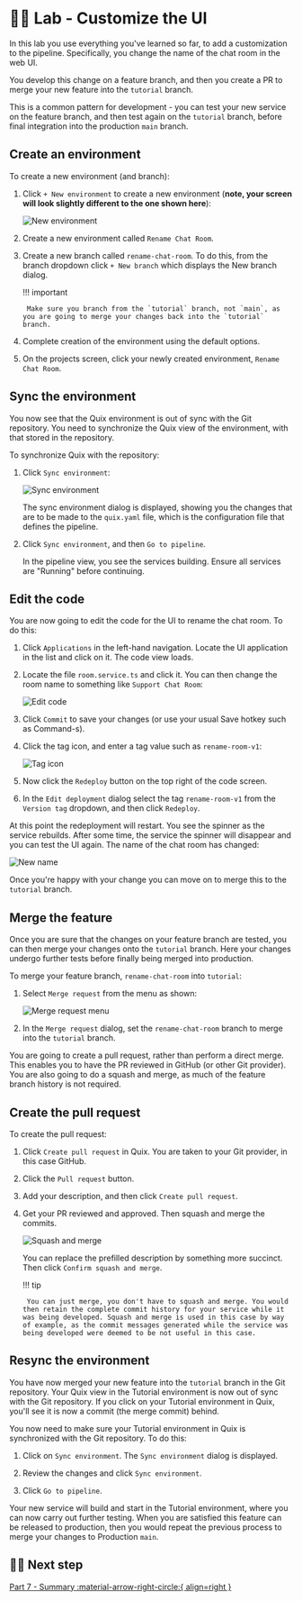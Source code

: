 # 👩‍🔬 Lab - Customize the UI

In this lab you use everything you've learned so far, to add a customization to the pipeline. Specifically, you change the name of the chat room in the web UI.

You develop this change on a feature branch, and then you create a PR to merge your new feature into the `tutorial` branch. 

This is a common pattern for development - you can test your new service on the feature branch, and then test again on the `tutorial` branch, before final integration into the production `main` branch.

## Create an environment

To create a new environment (and branch):

1. Click `+ New environment` to create a new environment (**note, your screen will look slightly different to the one shown here**):

    ![New environment](./images/new-environment.png)

2. Create a new environment called `Rename Chat Room`.

3. Create a new branch called `rename-chat-room`. To do this, from the branch dropdown click `+ New branch` which displays the New branch dialog.

    !!! important

        Make sure you branch from the `tutorial` branch, not `main`, as you are going to merge your changes back into the `tutorial` branch.

4. Complete creation of the environment using the default options.

5. On the projects screen, click your newly created environment, `Rename Chat Room`.

## Sync the environment

You now see that the Quix environment is out of sync with the Git repository. You need to synchronize the Quix view of the environment, with that stored in the repository. 

To synchronize Quix with the repository:

1. Click `Sync environment`:

    ![Sync environment](./images/sync-environment.png)

    The sync environment dialog is displayed, showing you the changes that are to be made to the `quix.yaml` file, which is the configuration file that defines the pipeline.

2. Click `Sync environment`, and then `Go to pipeline`. 

    In the pipeline view, you see the services building. Ensure all services are "Running" before continuing.

## Edit the code

You are now going to edit the code for the UI to rename the chat room. To do this:

1. Click `Applications` in the left-hand navigation. Locate the UI application in the list and click on it. The code view loads.

2. Locate the file `room.service.ts` and click it. You can then change the room name to something like `Support Chat Room`:

    ![Edit code](./images/edit-code.png)

3. Click `Commit` to save your changes (or use your usual Save hotkey such as Command-s).

4. Click the tag icon, and enter a tag value such as `rename-room-v1`:

    ![Tag icon](./images/tag.png)

5. Now click the `Redeploy` button on the top right of the code screen.

6. In the `Edit deployment` dialog select the tag `rename-room-v1` from the `Version tag` dropdown, and then click `Redeploy`.

At this point the redeployment will restart. You see the spinner as the service rebuilds. After some time, the service the spinner will disappear and you can test the UI again. The name of the chat room has changed:

![New name](./images/new-name.png)

Once you're happy with your change you can move on to merge this to the `tutorial` branch.

## Merge the feature

Once you are sure that the changes on your feature branch are tested, you can then merge your changes onto the `tutorial` branch. Here your changes undergo further tests before finally being merged into production. 

To merge your feature branch, `rename-chat-room` into `tutorial`:

1. Select `Merge request` from the menu as shown:

    ![Merge request menu](./images/merge-request-menu.png)

2. In the `Merge request` dialog, set the `rename-chat-room` branch to merge into the `tutorial` branch.

You are going to create a pull request, rather than perform a direct merge. This enables you to have the PR reviewed in GitHub (or other Git provider). You are also going to do a squash and merge, as much of the feature branch history is not required.

## Create the pull request

To create the pull request:

1. Click `Create pull request` in Quix. You are taken to your Git provider, in this case GitHub.

2. Click the `Pull request` button.

3. Add your description, and then click `Create pull request`.

4. Get your PR reviewed and approved. Then squash and merge the commits.

    ![Squash and merge](./images/squash-and-merge.png)

    You can replace the prefilled description by something more succinct. Then click `Confirm squash and merge`.

    !!! tip

        You can just merge, you don't have to squash and merge. You would then retain the complete commit history for your service while it was being developed. Squash and merge is used in this case by way of example, as the commit messages generated while the service was being developed were deemed to be not useful in this case.

## Resync the environment

You have now merged your new feature into the `tutorial` branch in the Git repository. Your Quix view in the Tutorial environment is now out of sync with the Git repository. If you click on your Tutorial environment in Quix, you'll see it is now a commit (the merge commit) behind.

You now need to make sure your Tutorial environment in Quix is synchronized with the Git repository. To do this:

1. Click on `Sync environment`. The `Sync environment` dialog is displayed.

2. Review the changes and click `Sync environment`.

3. Click `Go to pipeline`.

Your new service will build and start in the Tutorial environment, where you can now carry out further testing. When you are satisfied this feature can be released to production, then you would repeat the previous process to merge your changes to Production `main`.

## 🏃‍♀️ Next step

[Part 7 - Summary :material-arrow-right-circle:{ align=right }](summary.md)

